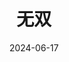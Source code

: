 ---
layout: page
title: 无双
description: >
  前面看起来真是装逼味儿十足，看到后面已经猜到了是什么反转。十分不接地气的电影，不过还挺令人发笑的。
category: 电影
img: assets/img/movie/wu_shuang.webp
star: 3
date: 2024-06-17
---